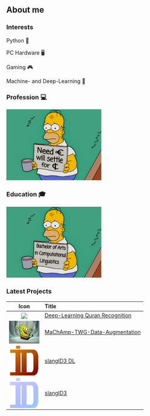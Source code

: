## About me
### Interests
Python 🐍

PC Hardware 🖥️

Gaming 🎮

Machine- and Deep-Learning 🤖


### Profession 💻
<img src='https://raw.githubusercontent.com/m4cit/m4cit/main/bum.png' width="250">


### Education 🎓
<img src='https://raw.githubusercontent.com/m4cit/m4cit/main/educated_bum.png' width="250">

### Latest Projects
 
|        Icon        |        Title       |
|:------------------:|:-------------------|
|<img src='https://raw.githubusercontent.com/m4cit/Deep-Learning-Quran-Recognition/main/gallery/icon.png' align="center" width="80">|[Deep-Learning Quran Recognition](https://github.com/m4cit/Deep-Learning-Quran-Recognition)
|<img src='https://raw.githubusercontent.com/m4cit/m4cit/main/Crazy%20Spongebob.png' align="center" width="80">|[MaChAmp-TWG-Data-Augmentation](https://github.com/m4cit/MaChAmp-TWG-Data-Augmentation)
|<img src='https://raw.githubusercontent.com/m4cit/slangID3_DL/main/misc/gallery/slangID3_dl_icon.png' align="center" width="80">|[slangID3 DL](https://github.com/m4cit/slangID3_DL)
|<img src='https://raw.githubusercontent.com/m4cit/slangID3/main/misc/gallery/slangID3_icon.png' align="center" width="80">|[slangID3](https://github.com/m4cit/slangID3)|

